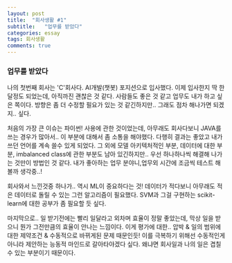 ```yaml
---
layout: post
title:  "회사생활 #1"
subtitle:   "업무를 받았다"
categories: essay
tags: 회사생활
comments: true
---
```


### 업무를 받았다
나의 첫번째 회사는 'C'회사다. AI개발(챗봇) 포지션으로 입사했다. 이제 입사한지 딱 한달정도 되었는데, 아직까진 괜찮은 것 같다. 사람들도 좋은 것 같고 업무도 내가 하고 싶은 쪽이다. 방향은 좀 더 수정할 필요가 있는 것 같긴하지만.. 그래도 점차 해나가면 되겠지.. 싶다.

처음의 가장 큰 이슈는 파이썬! 사용에 관한 것이었는데, 아무래도 회사다보니 JAVA를 쓰는 경우가 많아서.. 이 부분에 대해서 좀 소통을 해야했다. 다행히 결과는 좋았고 내가 쓰던 언어를 계속 쓸수 있게 되었다. 그 외에 모델 아키텍처적인 부분, 데이터에 대한 부분, imbalanced class에 관한 부분도 남아 있긴하지만.. 우선 하나하나씩 해결해 나가는 것만이 방법인 것 같다. 내가 좋아하는 업무 분야니,업무외 시간에 조금씩 테스트 해볼까 생각중..!

회사와서 느낀것중 하나가.. 역시 ML이 중요하다는 것! 데이터가 적다보니 아무래도 적은 데이터로 돌릴 수 있는 그런 알고리즘이 필요했다. SVM과 그걸 구현하는 scikit-learn에 대한 공부가 좀 필요할 듯 싶다.

마지막으로.. 일 받기전에는 빨리 일달라고 외차며 효율이 정말 좋았는데, 막상 일을 받으니 뭔가 그전만큼의 효율이 안나는 느낌이다. 이게 평가에 대한.. 압박 & 일의 범위에 대한 제약조건 & 수동적으로 바뀌게된 문제 때문인듯! 이를 극복하기 위해선 수동적인게 아니라 제안하는 능동적 마인드로 갈아타야겠다 싶다. 왜냐면 회사일과 나의 일은 겹칠 수 있는 부분이기 때문이다.
